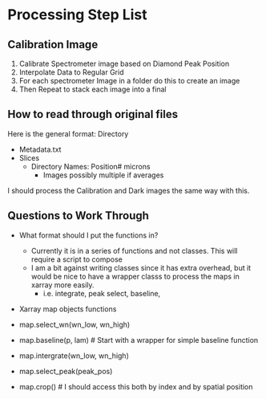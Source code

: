 # Processing Step List

## Calibration Image
1) Calibrate Spectrometer image based on Diamond Peak Position 
2) Interpolate Data to Regular Grid
3) For each spectrometer Image in a folder do this to create an image
4) Then Repeat to stack each image into a final 

## How to read through original files 
Here is the general format:
Directory
  - Metadata.txt
  - Slices
    - Directory Names: Position# microns
      - Images possibly multiple if averages 
  
I should process the Calibration and Dark images the same way with this.


## Questions to Work Through
- What format should I put the functions in?
  - Currently it is in a series of functions and not classes. This will require a script to compose 
  - I am a bit against writing classes since it has extra overhead, but it would be nice to have a wrapper classs  to process the maps in xarray more easily. 
    - i.e. integrate, peak select, baseline,  

- Xarray map objects functions
- map.select_wn(wn_low, wn_high)
- map.baseline(p, lam) # Start with a wrapper for simple baseline function
- map.intergrate(wn_low, wn_high)
- map.select_peak(peak_pos)
- map.crop() # I should access this both by index and by spatial position

